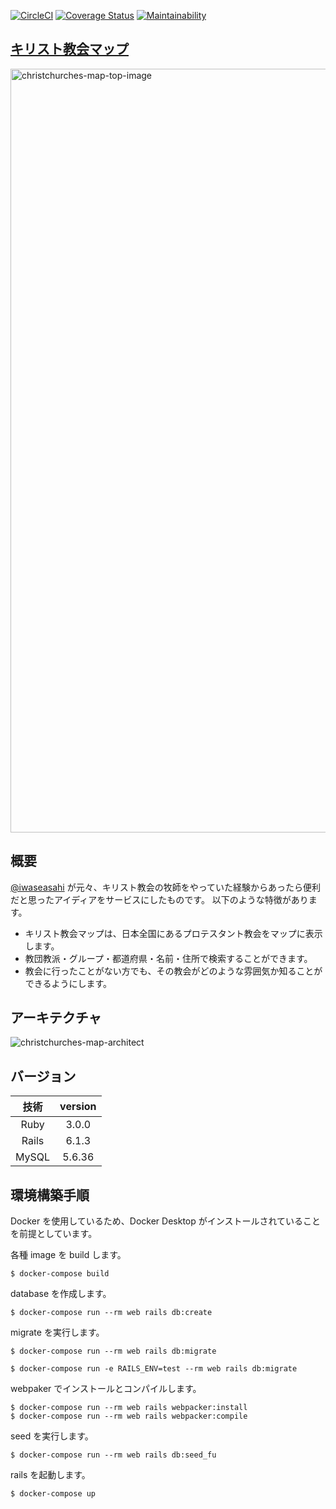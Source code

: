 [![CircleCI](https://circleci.com/gh/iwaseasahi/christchurches-map.svg?style=svg&circle-token=edf49afb5c4771796b3a9387ef48761121ae34ff)](https://circleci.com/gh/iwaseasahi/christchurches-map)
[![Coverage Status](https://coveralls.io/repos/github/iwaseasahi/christchurches-map/badge.svg?branch=master)](https://coveralls.io/github/iwaseasahi/christchurches-map?branch=master)
[![Maintainability](https://api.codeclimate.com/v1/badges/88e7953140c616fa1f51/maintainability)](https://codeclimate.com/github/iwaseasahi/christchurches-map/maintainability)

## [キリスト教会マップ](https://www.christchurches-map.com/)

<img width="1222" alt="christchurches-map-top-image" src="https://user-images.githubusercontent.com/17666221/84217927-56a58e80-ab08-11ea-9738-c2ac6cd2fb54.png">

## 概要
[@iwaseasahi](https://github.com/iwaseasahi) が元々、キリスト教会の牧師をやっていた経験からあったら便利だと思ったアイディアをサービスにしたものです。
以下のような特徴があります。

* キリスト教会マップは、日本全国にあるプロテスタント教会をマップに表示します。
* 教団教派・グループ・都道府県・名前・住所で検索することができます。
* 教会に行ったことがない方でも、その教会がどのような雰囲気か知ることができるようにします。

## アーキテクチャ

![christchurches-map-architect](https://user-images.githubusercontent.com/17666221/84221371-09c5b600-ab10-11ea-92f5-c89952397258.png)

## バージョン

| 技術 | version |
| :---: | :---: |
| Ruby | 3.0.0 |
| Rails | 6.1.3 |
| MySQL | 5.6.36 |

## 環境構築手順
Docker を使用しているため、Docker Desktop がインストールされていることを前提としています。

各種 image を build します。

```
$ docker-compose build
```

database を作成します。

```
$ docker-compose run --rm web rails db:create
```

migrate を実行します。

```
$ docker-compose run --rm web rails db:migrate
```

```
$ docker-compose run -e RAILS_ENV=test --rm web rails db:migrate
```

webpaker でインストールとコンパイルします。

```
$ docker-compose run --rm web rails webpacker:install
$ docker-compose run --rm web rails webpacker:compile
```

seed を実行します。

```
$ docker-compose run --rm web rails db:seed_fu
```

rails を起動します。

```
$ docker-compose up
```
